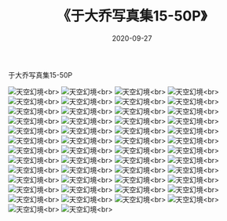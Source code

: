 ﻿---
layout: post
title: 《于大乔写真集15-50P》
date: 2020-09-27
img: http://photo.orgx.cf/性感/2020/于大乔写真集15-50P/000.jpg
tags: [美女,性感,泳衣]
---

于大乔写真集15-50P



![天空幻境](http://photo.orgx.cf/性感/2020/于大乔写真集15-50P/001.jpg''天空幻境'')<br>
![天空幻境](http://photo.orgx.cf/性感/2020/于大乔写真集15-50P/002.jpg''天空幻境'')<br>
![天空幻境](http://photo.orgx.cf/性感/2020/于大乔写真集15-50P/003.jpg''天空幻境'')<br>
![天空幻境](http://photo.orgx.cf/性感/2020/于大乔写真集15-50P/004.jpg''天空幻境'')<br>
![天空幻境](http://photo.orgx.cf/性感/2020/于大乔写真集15-50P/005.jpg''天空幻境'')<br>
![天空幻境](http://photo.orgx.cf/性感/2020/于大乔写真集15-50P/006.jpg''天空幻境'')<br>
![天空幻境](http://photo.orgx.cf/性感/2020/于大乔写真集15-50P/007.jpg''天空幻境'')<br>
![天空幻境](http://photo.orgx.cf/性感/2020/于大乔写真集15-50P/008.jpg''天空幻境'')<br>
![天空幻境](http://photo.orgx.cf/性感/2020/于大乔写真集15-50P/009.jpg''天空幻境'')<br>
![天空幻境](http://photo.orgx.cf/性感/2020/于大乔写真集15-50P/010.jpg''天空幻境'')<br>
![天空幻境](http://photo.orgx.cf/性感/2020/于大乔写真集15-50P/011.jpg''天空幻境'')<br>
![天空幻境](http://photo.orgx.cf/性感/2020/于大乔写真集15-50P/012.jpg''天空幻境'')<br>
![天空幻境](http://photo.orgx.cf/性感/2020/于大乔写真集15-50P/013.jpg''天空幻境'')<br>
![天空幻境](http://photo.orgx.cf/性感/2020/于大乔写真集15-50P/014.jpg''天空幻境'')<br>
![天空幻境](http://photo.orgx.cf/性感/2020/于大乔写真集15-50P/015.jpg''天空幻境'')<br>
![天空幻境](http://photo.orgx.cf/性感/2020/于大乔写真集15-50P/016.jpg''天空幻境'')<br>
![天空幻境](http://photo.orgx.cf/性感/2020/于大乔写真集15-50P/017.jpg''天空幻境'')<br>
![天空幻境](http://photo.orgx.cf/性感/2020/于大乔写真集15-50P/018.jpg''天空幻境'')<br>
![天空幻境](http://photo.orgx.cf/性感/2020/于大乔写真集15-50P/019.jpg''天空幻境'')<br>
![天空幻境](http://photo.orgx.cf/性感/2020/于大乔写真集15-50P/020.jpg''天空幻境'')<br>
![天空幻境](http://photo.orgx.cf/性感/2020/于大乔写真集15-50P/021.jpg''天空幻境'')<br>
![天空幻境](http://photo.orgx.cf/性感/2020/于大乔写真集15-50P/022.jpg''天空幻境'')<br>
![天空幻境](http://photo.orgx.cf/性感/2020/于大乔写真集15-50P/023.jpg''天空幻境'')<br>
![天空幻境](http://photo.orgx.cf/性感/2020/于大乔写真集15-50P/024.jpg''天空幻境'')<br>
![天空幻境](http://photo.orgx.cf/性感/2020/于大乔写真集15-50P/025.jpg''天空幻境'')<br>
![天空幻境](http://photo.orgx.cf/性感/2020/于大乔写真集15-50P/026.jpg''天空幻境'')<br>
![天空幻境](http://photo.orgx.cf/性感/2020/于大乔写真集15-50P/027.jpg''天空幻境'')<br>
![天空幻境](http://photo.orgx.cf/性感/2020/于大乔写真集15-50P/028.jpg''天空幻境'')<br>
![天空幻境](http://photo.orgx.cf/性感/2020/于大乔写真集15-50P/029.jpg''天空幻境'')<br>
![天空幻境](http://photo.orgx.cf/性感/2020/于大乔写真集15-50P/030.jpg''天空幻境'')<br>
![天空幻境](http://photo.orgx.cf/性感/2020/于大乔写真集15-50P/031.jpg''天空幻境'')<br>
![天空幻境](http://photo.orgx.cf/性感/2020/于大乔写真集15-50P/032.jpg''天空幻境'')<br>
![天空幻境](http://photo.orgx.cf/性感/2020/于大乔写真集15-50P/033.jpg''天空幻境'')<br>
![天空幻境](http://photo.orgx.cf/性感/2020/于大乔写真集15-50P/034.jpg''天空幻境'')<br>
![天空幻境](http://photo.orgx.cf/性感/2020/于大乔写真集15-50P/035.jpg''天空幻境'')<br>
![天空幻境](http://photo.orgx.cf/性感/2020/于大乔写真集15-50P/036.jpg''天空幻境'')<br>
![天空幻境](http://photo.orgx.cf/性感/2020/于大乔写真集15-50P/037.jpg''天空幻境'')<br>
![天空幻境](http://photo.orgx.cf/性感/2020/于大乔写真集15-50P/038.jpg''天空幻境'')<br>
![天空幻境](http://photo.orgx.cf/性感/2020/于大乔写真集15-50P/039.jpg''天空幻境'')<br>
![天空幻境](http://photo.orgx.cf/性感/2020/于大乔写真集15-50P/040.jpg''天空幻境'')<br>
![天空幻境](http://photo.orgx.cf/性感/2020/于大乔写真集15-50P/041.jpg''天空幻境'')<br>
![天空幻境](http://photo.orgx.cf/性感/2020/于大乔写真集15-50P/042.jpg''天空幻境'')<br>
![天空幻境](http://photo.orgx.cf/性感/2020/于大乔写真集15-50P/043.jpg''天空幻境'')<br>
![天空幻境](http://photo.orgx.cf/性感/2020/于大乔写真集15-50P/044.jpg''天空幻境'')<br>
![天空幻境](http://photo.orgx.cf/性感/2020/于大乔写真集15-50P/045.jpg''天空幻境'')<br>
![天空幻境](http://photo.orgx.cf/性感/2020/于大乔写真集15-50P/046.jpg''天空幻境'')<br>
![天空幻境](http://photo.orgx.cf/性感/2020/于大乔写真集15-50P/047.jpg''天空幻境'')<br>
![天空幻境](http://photo.orgx.cf/性感/2020/于大乔写真集15-50P/048.jpg''天空幻境'')<br>
![天空幻境](http://photo.orgx.cf/性感/2020/于大乔写真集15-50P/049.jpg''天空幻境'')<br>
![天空幻境](http://photo.orgx.cf/性感/2020/于大乔写真集15-50P/050.jpg''天空幻境'')<br>